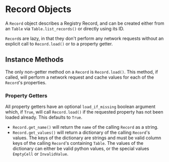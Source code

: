 # Record Objects

A `Record` object describes a Registry Record, and can be created either from an `Table` via `Table.list_records()` or directly using its ID.

`Record`s are lazy, in that they don't perform any network requests without an explicit call to `Record.load()` or to a property getter.

## Instance Methods

The only non-getter method on a `Record` is `Record.load()`. This method, if called, will perform a network request and cache values for each of the `Record`'s properties.

### Property Getters

All property getters have an optional `load_if_missing` boolean argument which, if `True`, will call `Record.load()` if the requested property has not been loaded already. This defaults to `True`.

- `Record.get_name()` will return the `name` of the calling `Record` as a string.
- `Record.get_values()` will return a dictionary of the calling `Record`'s values. The keys of the dictionary are strings and must be valid column keys of the calling `Record`'s containing `Table`. The values of the dictionary can either be valid python values, or the special values `EmptyCell` or `InvalidValue`.
